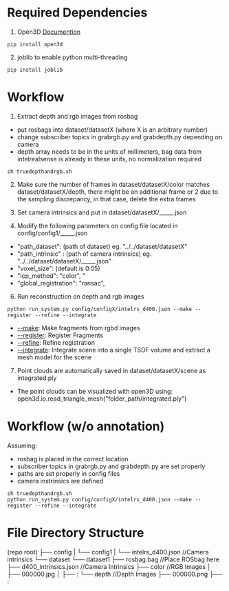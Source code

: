 # Required Dependencies

1. Open3D [Documention](https://github.com/intel-isl/Open3D)
```
pip install open3d
```
2. joblib to enable python multi-threading
```
pip install joblib
```

# Workflow

1. Extract depth and rgb images from rosbag
* put rosbags into dataset/datasetX (where X is an arbitrary number)
* change subscriber topics in grabrgb.py and grabdepth.py depending on camera
* depth array needs to be in the units of millimeters, bag data from intelrealsense is already in these units, no normalization required
```
sh truedepthandrgb.sh
```

2. Make sure the number of frames in dataset/datasetX/color matches dataset/datasetX/depth, there might be an additional frame or 2 due to the sampling discrepancy, in that case, delete the extra frames

3. Set camera intrinsics and put in dataset/datasetX/_____.json

5. Modify the following parameters on config file located in config/config1/_____.json
* "path_dataset": (path of dataset) eg. "../../dataset/datasetX"
* "path_intrinsic" : (path of camera intrinsics) eg. "../../dataset/datasetX/_____.json"
* "voxel_size": (default is 0.05)
* "icp_method": "color", "
* "global_registration": "ransac",

6. Run reconstruction on depth and rgb images
```
python run_system.py config/configX/intelrs_d400.json --make --register --refine --integrate
```
* [--make](http://www.open3d.org/docs/release/tutorial/ReconstructionSystem/make_fragments.html): Make fragments from rgbd images
* [--register](http://www.open3d.org/docs/release/tutorial/ReconstructionSystem/register_fragments.html): Register Fragments
* [--refine](http://www.open3d.org/docs/release/tutorial/ReconstructionSystem/refine_registration.html): Refine registration
* [--integrate](http://www.open3d.org/docs/release/tutorial/ReconstructionSystem/integrate_scene.html): Integrate scene into a single TSDF volume and extract a mesh model for the scene

7. Point clouds are automatically saved in dataset/datasetX/scene as integrated.ply
* The point clouds can be visualized with open3D using: open3d.io.read_triangle_mesh("folder_path/integrated.ply")

# Workflow (w/o annotation)
Assuming:
* rosbag is placed in the correct location
* subscriber topics in grabrgb.py and grabdepth.py are set properly
* paths are set properly in config files
* camera instrinsics are defined
```
sh truedepthandrgb.sh
python run_system.py config/configX/intelrs_d400.json --make --register --refine --integrate
```

# File Directory Structure

(repo root)
├── config
|   └── config1
|       └── intelrs_d400.json       //Camera intrinsics 
└── dataset
    └── dataset1
        ├── rosbag.bag              //Place ROSbag here
        ├── d400_intrinsics.json    //Camera Intrinsics
        ├── color                   //RGB Images
        │   ├── 000000.jpg
        │   ├── :
        └── depth                   //Depth Images
            ├── 000000.png
            ├── :
